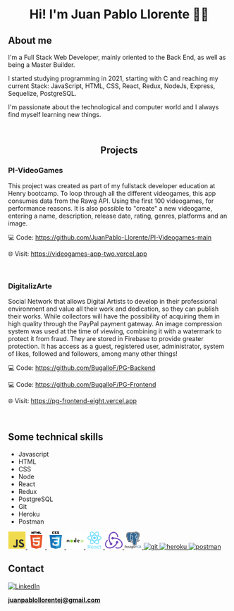 <h1 align="center">Hi! I'm Juan Pablo Llorente 👋🏽 </h1>
<h2 align="left">About me</h2>
<p align="left">
I'm a Full Stack Web Developer, mainly oriented to the Back End, as well as being a Master Builder.

I started studying programming in 2021, starting with C and reaching my current Stack: JavaScript, HTML, CSS, React, Redux, NodeJs, Express, Sequelize, PostgreSQL.

I'm passionate about the technological and computer world and I always find myself learning new things.
</p>
<br>
<h2 align="center">Projects</h2>

<h3>PI-VideoGames</h3>

<p>This project was created as part of my fullstack developer education at Henry bootcamp.
To loop through all the different videogames, this app consumes data from the Rawg API. Using the first 100 videogames, for performance reasons.
It is also possible to "create" a new videogame, entering a name, description, release date, rating, genres, platforms and an image.

💻 Code: https://github.com/JuanPablo-Llorente/PI-Videogames-main

🌐 Visit: https://videogames-app-two.vercel.app
</p>

<br>

<h3>DigitalizArte</h3>
<p>
Social Network that allows Digital Artists to develop in their professional environment and value all their work and dedication, so they can publish their works.
While collectors will have the possibility of acquiring them in high quality through the PayPal payment gateway.
An image compression system was used at the time of viewing, combining it with a watermark to protect it from fraud.
They are stored in Firebase to provide greater protection. It has access as a guest, registered user, administrator, system of likes, followed and followers, among many other things!

💻 Code: https://github.com/BugalloF/PG-Backend

💻 Code: https://github.com/BugalloF/PG-Frontend

🌐 Visit: https://pg-frontend-eight.vercel.app
</p>

<br>


## Some technical skills
* Javascript
* HTML
* CSS
* Node
* React
* Redux
* PostgreSQL
* Git
* Heroku
* Postman

<p align="left">
<a href="https://developer.mozilla.org/en-US/docs/Web/JavaScript" target="_blank" rel="noreferrer">
    <img src="https://raw.githubusercontent.com/devicons/devicon/master/icons/javascript/javascript-original.svg" alt="javascript" width="40" height="40"/>
</a>
<a href="https://www.w3.org/html/" target="_blank" rel="noreferrer">
    <img src="https://raw.githubusercontent.com/devicons/devicon/master/icons/html5/html5-original-wordmark.svg" alt="html5" width="40" height="40"/>
</a>
<a href="https://www.w3schools.com/css/" target="_blank" rel="noreferrer">
    <img src="https://raw.githubusercontent.com/devicons/devicon/master/icons/css3/css3-original-wordmark.svg" alt="css3" width="40" height="40"/>
</a>
<a href="https://nodejs.org" target="_blank" rel="noreferrer">
    <img src="https://raw.githubusercontent.com/devicons/devicon/master/icons/nodejs/nodejs-original-wordmark.svg" alt="nodejs" width="40" height="40"/>
</a>
<a href="https://reactjs.org/" target="_blank" rel="noreferrer">
    <img src="https://raw.githubusercontent.com/devicons/devicon/master/icons/react/react-original-wordmark.svg" alt="react" width="40" height="40"/>
</a>
<a href="https://redux.js.org" target="_blank" rel="noreferrer">
    <img src="https://raw.githubusercontent.com/devicons/devicon/master/icons/redux/redux-original.svg" alt="redux" width="40" height="40"/>
</a>
<a href="https://www.postgresql.org" target="_blank" rel="noreferrer">
    <img src="https://raw.githubusercontent.com/devicons/devicon/master/icons/postgresql/postgresql-original-wordmark.svg" alt="postgresql" width="40" height="40"/>
</a>
<a href="https://git-scm.com/" target="_blank" rel="noreferrer">
    <img src="https://www.vectorlogo.zone/logos/git-scm/git-scm-icon.svg" alt="git" width="40" height="40"/>
</a>
<a href="https://heroku.com" target="_blank" rel="noreferrer">
    <img src="https://www.vectorlogo.zone/logos/heroku/heroku-icon.svg" alt="heroku" width="40" height="40"/>
</a>
<a href="https://postman.com" target="_blank" rel="noreferrer">
    <img src="https://www.vectorlogo.zone/logos/getpostman/getpostman-icon.svg" alt="postman" width="40" height="40"/>
</a>
</p>


## Contact

<p align="left">
<a href="https://www.linkedin.com/in/juan-pablo-llorente" target="blank">
    <img align="center" src="https://raw.githubusercontent.com/rahuldkjain/github-profile-readme-generator/master/src/images/icons/Social/linked-in-alt.svg" alt="LinkedIn" height="30" width="40" />
</a>

<br>

**juanpablollorentej@gmail.com**
</p>
